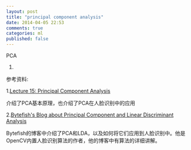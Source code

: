 ```yaml
---
layout: post
title: "principal component analysis"
date: 2014-04-05 22:53
comments: true
categories: ml
published: false
---
```


PCA

1.




参考资料:

1.[Lecture 15: Principal Component Analysis](http://www.doc.ic.ac.uk/~dfg/ProbabilisticInference/IDAPILecture15.pdf)
介绍了PCA基本原理，也介绍了PCA在人脸识别中的应用
2.[Bytefish's Blog about Principal Component and Linear Discriminant Analysis](http://bytefish.de/blog/pca_lda_with_gnu_octave/) 
Bytefish的博客中介绍了PCA和LDA，以及如何将它们应用到人脸识别中。他是OpenCV内置人脸识别算法的作者，他的博客中有算法的详细讲解。



